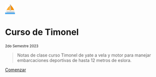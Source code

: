 ![logo](images/sailboat/favicon-32x32.png)

# Curso de Timonel

<small>2do Semestre 2023</small>
 
> Notas de clase curso Timonel de yate a vela y motor para manejar embarcaciones deportivas de hasta 12 metros de eslora.



[Comenzar](#certificado-de-timonel-de-yate)